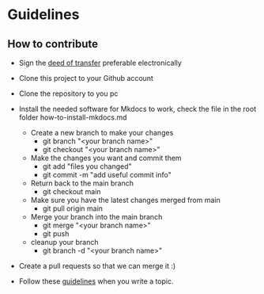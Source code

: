 # Guidelines

## How to contribute

- Sign the [deed of transfer](https://www.thezabbixbook.com/files/form%20deed%20of%20transfer%20Book%20Zabbix.pdf) preferable electronically
- Clone this project to your Github account
- Clone the repository to you pc

- Install the needed software for Mkdocs to work,
  check the file in the root folder how-to-install-mkdocs.md
  - Create a new branch to make your changes
    - git branch "<your branch name\>"
    - git checkout "<your branch name\>"
  - Make the changes you want and commit them
    - git add "files you changed"
    - git commit -m "add useful commit info"
  - Return back to the main branch
    - git checkout main
  - Make sure you have the latest changes merged from main
    - git pull origin main
  - Merge your branch into the main branch
    - git merge "<your branch name\>"
    - git push
  - cleanup your branch
    - git branch -d "<your branch name\>"
- Create a pull requests so that we can merge it :)
- Follow these [guidelines](https://github.com/Trikke76/the-zabbix-book/blob/main/how-to-rules-for-writing.md) when you write a topic.
